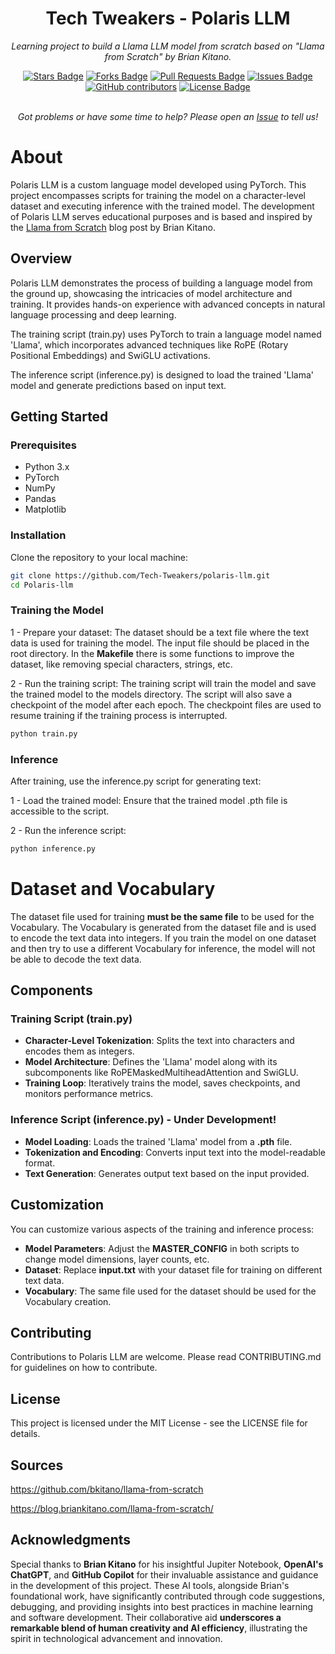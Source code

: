 <h1 align="center">Tech Tweakers - Polaris LLM </h1>
<p align="center"><i>Learning project to build a Llama LLM model from scratch based on "Llama from Scratch" by Brian Kitano.</i></p>

<div align="center">
  <a href="https://github.com/Tech-Tweakers/polaris-llm/stargazers"><img src="https://img.shields.io/github/stars/Tech-Tweakers/polaris-llm" alt="Stars Badge"/></a>
<a href="https://github.com/Tech-Tweakers/polaris-llm/network/members"><img src="https://img.shields.io/github/forks/Tech-Tweakers/polaris-llm" alt="Forks Badge"/></a>
<a href="https://github.com/Tech-Tweakers/polaris-llm/pulls"><img src="https://img.shields.io/github/issues-pr/Tech-Tweakers/polaris-llm" alt="Pull Requests Badge"/></a>
<a href="https://github.com/Tech-Tweakers/polaris-llm/issues"><img src="https://img.shields.io/github/issues/Tech-Tweakers/polaris-llm" alt="Issues Badge"/></a>
<a href="https://github.com/Tech-Tweakers/polaris-llm/graphs/contributors"><img alt="GitHub contributors" src="https://img.shields.io/github/contributors/Tech-Tweakers/polaris-llm?color=2b9348"></a>
<a href="https://github.com/Tech-Tweakers/polaris-llm/blob/master/LICENSE"><img src="https://img.shields.io/github/license/Tech-Tweakers/polaris-llm?color=2b9348" alt="License Badge"/></a>
</div>

<br>
<p align="center"><i>Got problems or have some time to help? Please open an <a href="https://github.com/Tech-Tweakers/polaris-llm/issues/new">Issue</a> to tell us!</i></p>

# About

Polaris LLM is a custom language model developed using PyTorch. This project encompasses scripts for training the model on a character-level dataset and executing inference with the trained model. The development of Polaris LLM serves educational purposes and is based and inspired by the [Llama from Scratch](https://blog.briankitano.com/llama-from-scratch/) blog post by Brian Kitano.

## Overview

Polaris LLM demonstrates the process of building a language model from the ground up, showcasing the intricacies of model architecture and training. It provides hands-on experience with advanced concepts in natural language processing and deep learning.

The training script (train.py) uses PyTorch to train a language model named 'Llama', which incorporates advanced techniques like RoPE (Rotary Positional Embeddings) and SwiGLU activations.

The inference script (inference.py) is designed to load the trained 'Llama' model and generate predictions based on input text.

## Getting Started

### Prerequisites
- Python 3.x
- PyTorch
- NumPy
- Pandas 
- Matplotlib

### Installation

Clone the repository to your local machine:

```bash
git clone https://github.com/Tech-Tweakers/polaris-llm.git
cd Polaris-llm
```

### Training the Model

1 - Prepare your dataset: The dataset should be a text file where the text data is used for training the model. The input file should be placed in the root directory. In the **Makefile** there is some functions to improve the dataset, like removing special characters, strings, etc.

2 - Run the training script: The training script will train the model and save the trained model to the models directory. The script will also save a checkpoint of the model after each epoch. The checkpoint files are used to resume training if the training process is interrupted.

```bash
python train.py
```

### Inference

After training, use the inference.py script for generating text:

1 - Load the trained model: Ensure that the trained model .pth file is accessible to the script.

2 - Run the inference script:

```bash
python inference.py
```

# Dataset and Vocabulary

The dataset file used for training **must be the same file** to be used for the Vocabulary. The Vocabulary is generated from the dataset file and is used to encode the text data into integers. If you train the model on one dataset and then try to use a different Vocabulary for inference, the model will not be able to decode the text data.

## Components

### Training Script (train.py)

- **Character-Level Tokenization**: Splits the text into characters and encodes them as integers.
- **Model Architecture**: Defines the 'Llama' model along with its subcomponents like RoPEMaskedMultiheadAttention and SwiGLU.
- **Training Loop**: Iteratively trains the model, saves checkpoints, and monitors performance metrics.

### Inference Script (inference.py) - Under Development!

- **Model Loading**: Loads the trained 'Llama' model from a **.pth** file.
- **Tokenization and Encoding**: Converts input text into the model-readable format.
- **Text Generation**: Generates output text based on the input provided.

## Customization

You can customize various aspects of the training and inference process:

- **Model Parameters**: Adjust the **MASTER_CONFIG** in both scripts to change model dimensions, layer counts, etc.
- **Dataset**: Replace **input.txt** with your dataset file for training on different text data.
- **Vocabulary**: The same file used for the dataset should be used for the Vocabulary creation.

## Contributing

Contributions to Polaris LLM are welcome. Please read CONTRIBUTING.md for guidelines on how to contribute.

## License

This project is licensed under the MIT License - see the LICENSE file for details.

## Sources

https://github.com/bkitano/llama-from-scratch

https://blog.briankitano.com/llama-from-scratch/

## Acknowledgments

Special thanks to **Brian Kitano** for his insightful Jupiter Notebook, **OpenAI's ChatGPT**, and **GitHub Copilot** for their invaluable assistance and guidance in the development of this project. These AI tools, alongside Brian's foundational work, have significantly contributed through code suggestions, debugging, and providing insights into best practices in machine learning and software development. Their collaborative aid **underscores a remarkable blend of human creativity and AI efficiency**, illustrating the spirit in technological advancement and innovation.